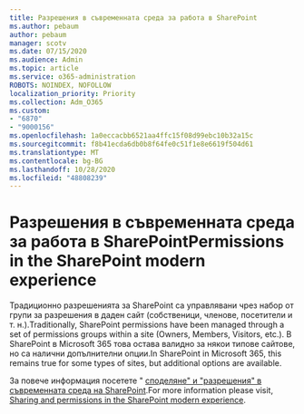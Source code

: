 ```yaml
---
title: Разрешения в съвременната среда за работа в SharePoint
ms.author: pebaum
author: pebaum
manager: scotv
ms.date: 07/15/2020
ms.audience: Admin
ms.topic: article
ms.service: o365-administration
ROBOTS: NOINDEX, NOFOLLOW
localization_priority: Priority
ms.collection: Adm_O365
ms.custom:
- "6870"
- "9000156"
ms.openlocfilehash: 1a0eccacbb6521aa4ffc15f08d99ebc10b32a15c
ms.sourcegitcommit: f8b41ecda6db0b8f64fe0c51f1e8e6619f504d61
ms.translationtype: MT
ms.contentlocale: bg-BG
ms.lasthandoff: 10/28/2020
ms.locfileid: "48808239"
---
```

# <a name="permissions-in-the-sharepoint-modern-experience"></a><span data-ttu-id="cbca5-102">Разрешения в съвременната среда за работа в SharePoint</span><span class="sxs-lookup"><span data-stu-id="cbca5-102">Permissions in the SharePoint modern experience</span></span>

<span data-ttu-id="cbca5-103">Традиционно разрешенията за SharePoint са управлявани чрез набор от групи за разрешения в даден сайт (собственици, членове, посетители и т. н.).</span><span class="sxs-lookup"><span data-stu-id="cbca5-103">Traditionally, SharePoint permissions have been managed through a set of permissions groups within a site (Owners, Members, Visitors, etc.).</span></span> <span data-ttu-id="cbca5-104">В SharePoint в Microsoft 365 това остава валидно за някои типове сайтове, но са налични допълнителни опции.</span><span class="sxs-lookup"><span data-stu-id="cbca5-104">In SharePoint in Microsoft 365, this remains true for some types of sites, but additional options are available.</span></span>  

<span data-ttu-id="cbca5-105">За повече информация посетете " [споделяне" и "разрешения" в съвременната среда на SharePoint](https://docs.microsoft.com/sharepoint/modern-experience-sharing-permissions).</span><span class="sxs-lookup"><span data-stu-id="cbca5-105">For more information please visit, [Sharing and permissions in the SharePoint modern experience](https://docs.microsoft.com/sharepoint/modern-experience-sharing-permissions).</span></span>

